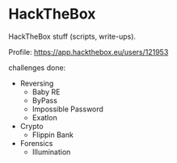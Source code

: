# HackTheBox
HackTheBox stuff (scripts, write-ups).

Profile: https://app.hackthebox.eu/users/121953

challenges done:
* Reversing
  * Baby RE
  * ByPass
  * Impossible Password
  * Exatlon
* Crypto
  * Flippin Bank
* Forensics
  * Illumination

